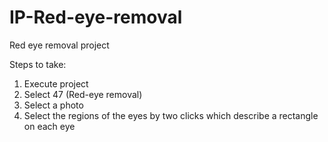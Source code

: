 # IP-Red-eye-removal
Red eye removal project

Steps to take: 

1. Execute project
2. Select 47 (Red-eye removal)
3. Select a photo 
4. Select the regions of the eyes by two clicks which describe a rectangle on each eye
